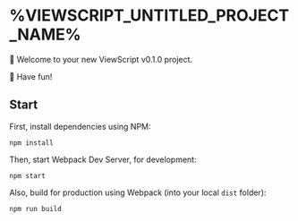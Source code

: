 # %VIEWSCRIPT_UNTITLED_PROJECT_NAME%

👋 Welcome to your new ViewScript v0.1.0 project.

🙌 Have fun!

## Start

First, install dependencies using NPM:

```
npm install
```

Then, start Webpack Dev Server, for development:

```
npm start
```

Also, build for production using Webpack (into your local `dist` folder):

```
npm run build
```
